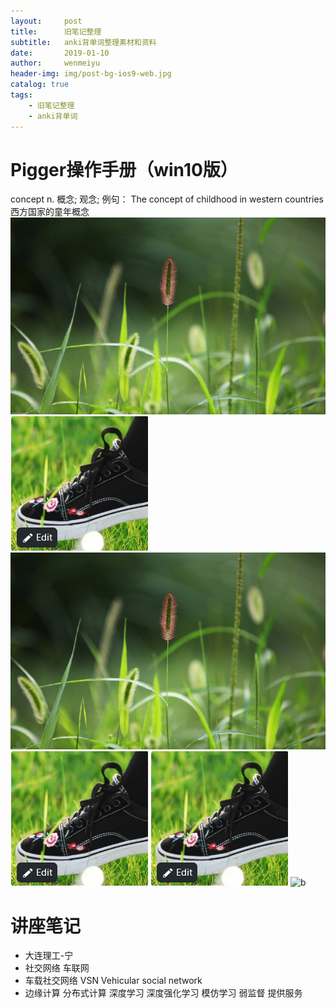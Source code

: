 ```yaml
---
layout:     post
title:      旧笔记整理
subtitle:   anki背单词整理素材和资料
date:       2019-01-10
author:     wenmeiyu
header-img: img/post-bg-ios9-web.jpg
catalog: true
tags:
    - 旧笔记整理
    - anki背单词
---
```




# Pigger操作手册（win10版）

concept  n.	概念; 观念;
例句：
The concept of childhood in western countries  西方国家的童年概念
![aa](https://raw.githubusercontent.com/wenmeiyu/wenmeiyu.github.io/master/img/404-bg.jpg)
![aaa](https://raw.githubusercontent.com/wenmeiyu/wenmeiyu.github.io/master/_posts/image/about-BY-gentle.jpg)
![a](https://github.com/wenmeiyu/wenmeiyu.github.io/blob/master/img/404-bg.jpg)
![a](./image/about-BY-gentle.jpg)
![a](../img/about-BY-gentle.jpg)
![b](/image/about-BY-gentle.jpg)



# 讲座笔记

- 大连理工-宁
- 社交网络  车联网
- 车载社交网络 VSN Vehicular social network
- 边缘计算 分布式计算 深度学习 深度强化学习 模仿学习 弱监督 提供服务



